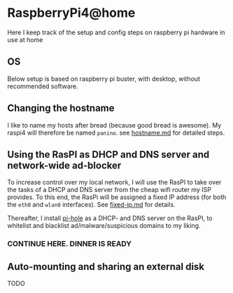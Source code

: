# RaspberryPi4@home
Here I keep track of the setup and config steps on raspberry pi hardware in use at home

## OS
Below setup is based on raspberry pi buster, with desktop, without recommended software.

## Changing the hostname
I like to name my hosts after bread (because good bread is awesome). My raspi4 will therefore be named `panino`.
see [hostname.md](hostname.md) for detailed steps.

## Using the RasPI as DHCP and DNS server and network-wide ad-blocker
To increase control over my local network, I will use the RasPI to take over the tasks of a DHCP and DNS server from the cheap wifi router my ISP provides.
To this end, the RasPi will be assigned a fixed IP address (for both the `eth0` and `wlan0` interfaces). See [fixed-ip.md](fixed-ip.md) for details.

Thereafter, I install [pi-hole](https://pi-hole.net/) as a DHCP- and DNS server on the RasPI, to whitelist and blacklist ad/malware/suspicious domains to my liking.

### CONTINUE HERE. DINNER IS READY


## Auto-mounting and sharing an external disk
TODO
